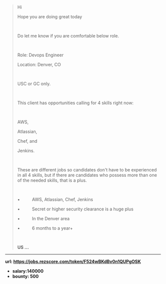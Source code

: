 ><p>Hi</p><p>Hope you are doing great today</p><p>&nbsp;</p><p>Do let me know if you are comfortable below role.</p><p>&nbsp;</p><p>Role: Devops Engineer</p><p>Location: Denver, CO</p><p>&nbsp;</p><p>USC or GC only.</p><p>&nbsp;</p><p>This client has opportunities calling for 4 skills right now:</p><p>&nbsp;</p><p>AWS,</p><p>Atlassian,</p><p>Chef, and</p><p>Jenkins.</p><p>&nbsp;</p><p>These are different jobs so candidates don't have to be experienced in all 4 skills, but if there are candidates who possess more than one of the needed skills, that is a plus.</p><p>&nbsp;</p><p>•&nbsp;&nbsp;&nbsp;&nbsp;&nbsp;&nbsp;&nbsp;&nbsp;&nbsp;&nbsp;AWS, Atlassian, Chef, Jenkins</p><p>•&nbsp;&nbsp;&nbsp;&nbsp;&nbsp;&nbsp;&nbsp;&nbsp;&nbsp;&nbsp;Secret or higher security clearance is a huge plus</p><p>•&nbsp;&nbsp;&nbsp;&nbsp;&nbsp;&nbsp;&nbsp;&nbsp;&nbsp;&nbsp;In the Denver area</p><p>•&nbsp;&nbsp;&nbsp;&nbsp;&nbsp;&nbsp;&nbsp;&nbsp;&nbsp;&nbsp;6 months to a year+</p><p>&nbsp;</p><p><strong>US ...
------
url: https://jobs.rezscore.com/token/F524wBKdBv0n1QUPgOSK
- salary:140000
- bounty: 500
